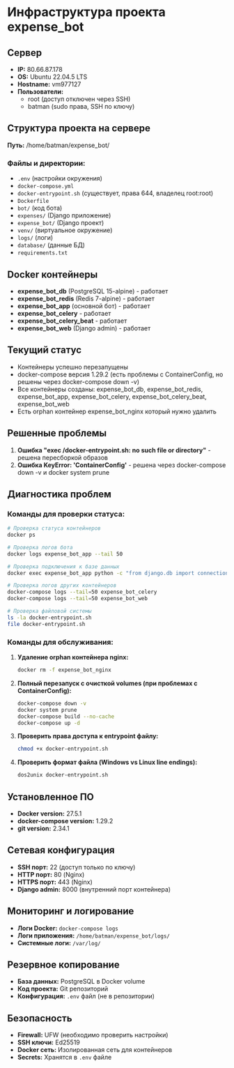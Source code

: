 # Инфраструктура проекта expense_bot

## Сервер
- **IP:** 80.66.87.178
- **OS:** Ubuntu 22.04.5 LTS
- **Hostname:** vm977127
- **Пользователи:**
  - root (доступ отключен через SSH)
  - batman (sudo права, SSH по ключу)

## Структура проекта на сервере
**Путь:** /home/batman/expense_bot/

### Файлы и директории:
- `.env` (настройки окружения)
- `docker-compose.yml`
- `docker-entrypoint.sh` (существует, права 644, владелец root:root)
- `Dockerfile`
- `bot/` (код бота)
- `expenses/` (Django приложение)
- `expense_bot/` (Django проект)
- `venv/` (виртуальное окружение)
- `logs/` (логи)
- `database/` (данные БД)
- `requirements.txt`

## Docker контейнеры
- **expense_bot_db** (PostgreSQL 15-alpine) - работает
- **expense_bot_redis** (Redis 7-alpine) - работает  
- **expense_bot_app** (основной бот) - работает
- **expense_bot_celery** - работает
- **expense_bot_celery_beat** - работает
- **expense_bot_web** (Django admin) - работает

## Текущий статус
- Контейнеры успешно перезапущены
- docker-compose версия 1.29.2 (есть проблемы с ContainerConfig, но решены через docker-compose down -v)
- Все контейнеры созданы: expense_bot_db, expense_bot_redis, expense_bot_app, expense_bot_celery, expense_bot_celery_beat, expense_bot_web
- Есть orphan контейнер expense_bot_nginx который нужно удалить

## Решенные проблемы
1. **Ошибка "exec /docker-entrypoint.sh: no such file or directory"** - решена пересборкой образов
2. **Ошибка KeyError: 'ContainerConfig'** - решена через docker-compose down -v и docker system prune

## Диагностика проблем

### Команды для проверки статуса:
```bash
# Проверка статуса контейнеров
docker ps

# Проверка логов бота
docker logs expense_bot_app --tail 50

# Проверка подключения к базе данных
docker exec expense_bot_app python -c "from django.db import connection; cursor = connection.cursor(); print('DB connection successful!')"

# Проверка логов других контейнеров
docker-compose logs --tail=50 expense_bot_celery
docker-compose logs --tail=50 expense_bot_web

# Проверка файловой системы
ls -la docker-entrypoint.sh
file docker-entrypoint.sh
```

### Команды для обслуживания:
1. **Удаление orphan контейнера nginx:**
   ```bash
   docker rm -f expense_bot_nginx
   ```

2. **Полный перезапуск с очисткой volumes (при проблемах с ContainerConfig):**
   ```bash
   docker-compose down -v
   docker system prune
   docker-compose build --no-cache
   docker-compose up -d
   ```

3. **Проверить права доступа к entrypoint файлу:**
   ```bash
   chmod +x docker-entrypoint.sh
   ```

4. **Проверить формат файла (Windows vs Linux line endings):**
   ```bash
   dos2unix docker-entrypoint.sh
   ```

## Установленное ПО
- **Docker version:** 27.5.1
- **docker-compose version:** 1.29.2
- **git version:** 2.34.1

## Сетевая конфигурация
- **SSH порт:** 22 (доступ только по ключу)
- **HTTP порт:** 80 (Nginx)
- **HTTPS порт:** 443 (Nginx)
- **Django admin:** 8000 (внутренний порт контейнера)

## Мониторинг и логирование
- **Логи Docker:** `docker-compose logs`
- **Логи приложения:** `/home/batman/expense_bot/logs/`
- **Системные логи:** `/var/log/`

## Резервное копирование
- **База данных:** PostgreSQL в Docker volume
- **Код проекта:** Git репозиторий
- **Конфигурация:** `.env` файл (не в репозитории)

## Безопасность
- **Firewall:** UFW (необходимо проверить настройки)
- **SSH ключи:** Ed25519
- **Docker сеть:** Изолированная сеть для контейнеров
- **Secrets:** Хранятся в `.env` файле